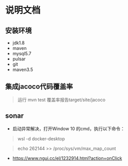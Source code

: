# 说明文档

## 安装环境

* jdk1.8
* maven
* mysql5.7
* pulsar
* git
* maven3.5

## 集成jacoco代码覆盖率
> 运行 mvn test 覆盖率报告target/site/jacoco

## sonar
 - 启动异常解决，打开Window 10 的cmd，执行以下命令：
> wsl -d docker-desktop

> echo 262144 >> /proc/sys/vm/max_map_count

- https://www.ngui.cc/el/1232914.html?action=onClick